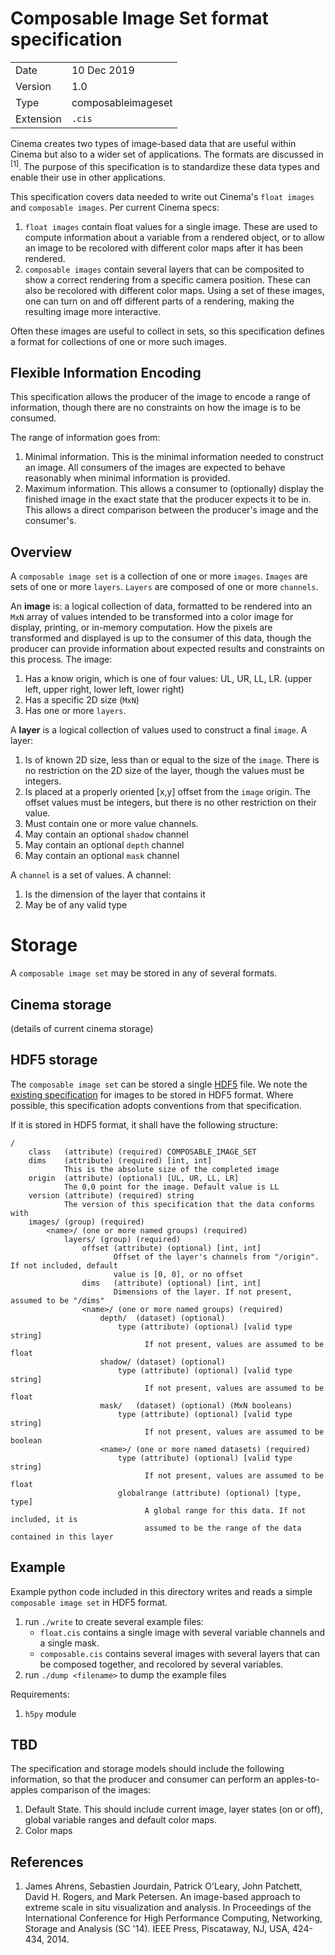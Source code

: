 # Composable Image Set format specification


|  |  |
|--|--|
| Date    | 10 Dec 2019 |
| Version | 1.0 |
| Type    | composableimageset |
| Extension | `.cis` |

Cinema creates two types of image-based data that are useful within Cinema but also to a wider set of applications. The formats are discussed in <sup>[1]</sup>. The purpose of this specification is to standardize these data types and enable their use in other applications.

This specification covers data needed to write out Cinema's `float images` and `composable images`. Per current Cinema specs:

1. `float images` contain float values for a single image. These are used to compute information about a variable from a rendered object, or to allow an image to be recolored with different color maps after it has been rendered. 
1. `composable images` contain several layers that can be composited to show a correct rendering from a specific camera position. These can also be recolored with different color maps. Using a set of these images, one can turn on and off different parts of a rendering, making the resulting image more interactive.

Often these images are useful to collect in sets, so this specification defines a format for collections of one or more such images.

## Flexible Information Encoding

This specification allows the producer of the image to encode a range of information, though there are no constraints on how the image is to be consumed. 

The range of information goes from:

1. Minimal information. This is the minimal information needed to construct an image. All consumers of the images are expected to behave reasonably when minimal information is provided. 
2. Maximum information. This allows a consumer to (optionally) display the finished image in the exact state that the producer expects it to be in. This allows a direct comparison between the producer's image and the consumer's.

## Overview

A `composable image set` is a collection of one or more `images`. `Images` are sets of one or more `layers`. `Layers` are composed of one or more `channels`.

An **image** is: a logical collection of data, formatted to be rendered into an `MxN` array of values intended to be transformed into a color image for display, printing, or in-memory computation. How the pixels are transformed and displayed is up to the consumer of this data, though the producer can provide information about expected results and constraints on this process. The image:

1. Has a know origin, which is one of four values: UL, UR, LL, LR. (upper left, upper right, lower left, lower right)
2. Has a specific 2D size (`MxN`)
3. Has one or more `layers`.

A **layer** is a logical collection of values used to construct a final `image`. A layer:

1. Is of known 2D size, less than or equal to the size of the `image`. There is no restriction on the 2D size of the layer, though the values must be integers.
2. Is placed at a properly oriented [x,y] offset from the `image` origin. The offset values must be integers, but there is no other restriction on their value.
3. Must contain one or more value channels. 
4. May contain an optional `shadow` channel
5. May contain an optional `depth` channel
6. May contain an optional `mask` channel

A `channel` is a set of values. A channel:

1. Is the dimension of the layer that contains it
2. May be of any valid type
 

# Storage

A `composable image set` may be stored in any of several formats.

## Cinema storage

(details of current cinema storage)

## HDF5 storage

The `composable image set` can be stored a single [HDF5](https://en.wikipedia.org/wiki/Hierarchical_Data_Format) file. We note the [existing specification](https://support.hdfgroup.org/HDF5/doc/ADGuide/ImageSpec.html) for images to be stored in HDF5 format. Where possible, this specification adopts conventions from that specification. 

If it is stored in HDF5 format, it shall have the following structure:

```
/
    class   (attribute) (required) COMPOSABLE_IMAGE_SET 
    dims    (attribute) (required) [int, int]
            This is the absolute size of the completed image
    origin  (attribute) (optional) [UL, UR, LL, LR]
            The 0,0 point for the image. Default value is LL
    version (attribute) (required) string
            The version of this specification that the data conforms with
    images/ (group) (required)
        <name>/ (one or more named groups) (required)
            layers/ (group) (required)
                offset (attribute) (optional) [int, int]
                       Offset of the layer's channels from "/origin". If not included, default
                       value is [0, 0], or no offset
                dims   (attribute) (optional) [int, int]
                       Dimensions of the layer. If not present, assumed to be "/dims"
                <name>/ (one or more named groups) (required)
                    depth/  (dataset) (optional)
                        type (attribute) (optional) [valid type string]
                              If not present, values are assumed to be float
                    shadow/ (dataset) (optional)
                        type (attribute) (optional) [valid type string]
                              If not present, values are assumed to be float
                    mask/   (dataset) (optional) (MxN booleans)
                        type (attribute) (optional) [valid type string]
                              If not present, values are assumed to be boolean
                    <name>/ (one or more named datasets) (required)
                        type (attribute) (optional) [valid type string]
                              If not present, values are assumed to be float
                        globalrange (attribute) (optional) [type, type]
                              A global range for this data. If not included, it is 
                              assumed to be the range of the data contained in this layer
```

## Example

Example python code included in this directory writes and reads a simple `composable image set` in HDF5 format.

1. run `./write` to create several example files:
    - `float.cis` contains a single image with several variable channels and a single mask.
    - `composable.cis` contains several images with several layers that can be composed together, and recolored by several variables.  
1. run `./dump <filename>` to dump the example files


Requirements:

1. `h5py` module

## TBD

The specification and storage models should include the following information, so that the producer and consumer can perform an apples-to-apples comparison of the images:

1. Default State. This should include current image, layer states (on or off), global variable ranges and default color maps.
2. Color maps

## References

1. James Ahrens, Sebastien Jourdain, Patrick O'Leary, John Patchett, David H. Rogers, and Mark Petersen. An image-based approach to extreme scale in situ visualization and analysis. In Proceedings of the International Conference for High Performance Computing, Networking, Storage and Analysis (SC '14). IEEE Press, Piscataway, NJ, USA, 424-434, 2014.
